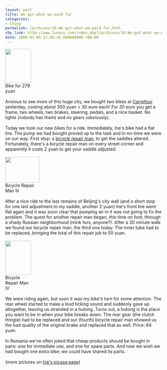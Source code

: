 ```yaml
---
layout: post
title: We got what we paid for
categories:
- China
permalink: /archives/10-We-got-what-we-paid-for.html
s9y_link: http://www.lunesu.com/index.php?/archives/10-We-got-what-we-paid-for.html
date: 2008-03-09 17:46:43.000000000 +08:00
---
```

<div class="serendipity_imageComment_right" style="width: 83px"><div class="serendipity_imageComment_img"><a class='serendipity_image_link' href='http://www.lunesu.com/uploads/bike279.jpg' onclick="F1 = window.open('/uploads/bike279.jpg','Zoom','height=868,width=655,top=-26.5,left=320,toolbar=no,menubar=no,location=no,resize=1,resizable=1,scrollbars=yes'); return false;"><!-- s9ymdb:7 --><img width="83" height="110"  src="http://www.lunesu.com/uploads/bike279.serendipityThumb.jpg" alt="" /></a></div><div class="serendipity_imageComment_txt">Bike for 279 yuan</div></div><br />
Anxious to see more of this huge city, we bought two bikes at <a href="http://www.carrefour.com.cn/" title="Jialefu!">Carrefour</a> yesterday, costing about 300 yuan = 30 euro each! For 30 euro you get a frame, two wheels, two brakes, steering, pedals, and a nice basket. No lights (nobody has them) and no gears (obviously).<br />
<br />
Today we took our new bikes for a ride. Immediately, Ine's bike had a flat tire. The pump we had bought proved up to the task and in no-time we were on our way. First stop: a <a href="http://youtube.com/watch?v=rxfzm9dfqBw" title="Bicycle Repair Man!?">bicycle repair man</a>, to get the saddles altered. Fortunately, there's a bicycle repair man on every street corner and apparently it costs 2 yuan to get your saddle adjusted. <br />
<br />
<div class="serendipity_imageComment_left" style="width: 110px"><div class="serendipity_imageComment_img"><a class='serendipity_image_link' href='http://www.lunesu.com/uploads/IMG_2461.JPG' onclick="F1 = window.open('/uploads/IMG_2461.JPG','Zoom','height=1215,width=1615,top=-200,left=-160,toolbar=no,menubar=no,location=no,resize=1,resizable=1,scrollbars=yes'); return false;"><!-- s9ymdb:12 --><img width="110" height="83"  src="http://www.lunesu.com/uploads/IMG_2461.serendipityThumb.JPG" alt="" /></a></div><div class="serendipity_imageComment_txt">Bicycle Repair Man III</div></div><br />
After a nice ride to the last remains of Beijing's city wall (and a short stop for one last adjustment to my saddle, another 2 yuan) Ine's front tire went flat again and it was soon clear that pumping air in it was not going to fix the problem. The quest for another repair man began, this time on foot, through a shady Russian neighborhood (mink furs, anyone?). After a 30 minute walk we found our bicycle repair man, the third one today. The inner tube had to be replaced, bringing the total of this repair job to 50 yuan.<br />
<br />
<div class="serendipity_imageComment_right" style="width: 83px"><div class="serendipity_imageComment_img"><a class='serendipity_image_link' href='http://www.lunesu.com/uploads/IMG_2470.JPG' onclick="F1 = window.open('/uploads/IMG_2470.JPG','Zoom','height=1615,width=1215,top=-400,left=40,toolbar=no,menubar=no,location=no,resize=1,resizable=1,scrollbars=yes'); return false;"><!-- s9ymdb:14 --><img width="83" height="110"  src="http://www.lunesu.com/uploads/IMG_2470.serendipityThumb.JPG" alt="" /></a></div><div class="serendipity_imageComment_txt">Bicycle Repair Man IV</div></div><br />
We were riding again, but soon it was my bike's turn for some attention. The rear wheel started to make a loud ticking sound and suddenly gave up altogether, leaving us stranded in a hutong. Turns out, a hutong is the place you want to be in when your bike breaks down. The rear gear (the clutch thingie) had to be replaced and our (fourth) bicycle repair man showed us the bad quality of the original brake and replaced that as well. Price: 64 yuan.<br />
<br />
In Romania we've often joked that cheap products should be bought in pairs: one for immediate use, and one for spare parts. And now we wish we had bought one extra bike; we could have shared its parts.<br />
<br />
(more pictures on <a href="http://picasaweb.google.com/ivanzeeland/BeijingFebruari2008?authkey=mCLHpRdlaIU" title="Ine's picasa page">Ine's picasa page</a>)
